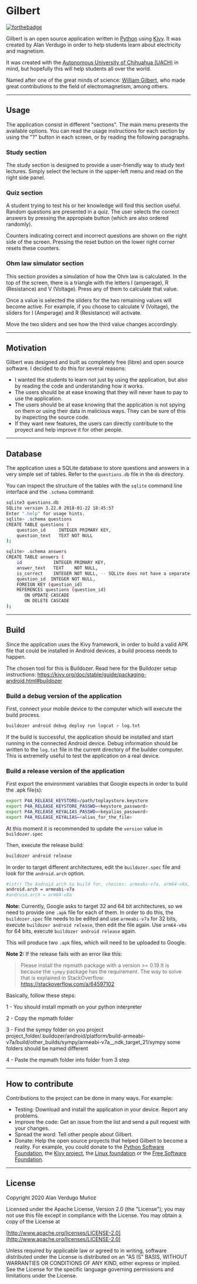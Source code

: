 # Gilbert

[![forthebadge](https://forthebadge.com/images/badges/made-with-python.svg)](https://forthebadge.com)

Gilbert is an open source application written in [Python](https://www.python.org/) using [Kivy](https://kivy.org/#home). It was created by Alan Verdugo in order to help students learn about electricity and magnetism.

It was created with the [Autonomous University of Chihuahua (UACH)](https://uach.mx/) in mind, but hopefully this will help students all over the world.

Named after one of the great minds of science: [William Gilbert](https://en.wikipedia.org/wiki/William_Gilbert_(physician)), who made great contributions to the field of electromagnetism, among others.

---

## Usage

The application consist in different "sections". The main menu presents the available options. You can read the usage instructions for each section by using the "?" button in each screen, or by reading the following paragraphs.

### Study section

The study section is designed to provide a user-friendly way to study text lectures. Simply select the lecture in the upper-left menu and read on the right side panel.

### Quiz section

A student trying to test his or her knowledge will find this section useful. Random questions are presented in a quiz. The user selects the correct answers by pressing the appropiate button (which are also ordered randomly).

Counters indicating correct and incorrect questions are shown on the right side of the screen. Pressing the reset button on the lower right corner resets these counters.

### Ohm law simulator section

This section provides a simulation of how the Ohm law is calculated.
In the top of the screen, there is a triangle with the letters I (amperage), R (Resistance) and V (Voltage). Press any of them to calculate that value.

Once a value is selected the sliders for the two remaining values will become active. For example, if you choose to calculate V (Voltage), the sliders for I (Amperage) and R (Resistance) will activate.

Move the two sliders and see how the third value changes accordingly.

---

## Motivation

Gilbert was designed and built as completely free (libre) and open source software. I decided to do this for several reasons:

* I wanted the students to learn not just by using the application, but also by reading the code and understanding how it works.
* The users should be at ease knowing that they will never have to pay to use the application.
* The users should be at ease knowing that the application is not spying on them or using their data in malicious ways. They can be sure of this by inspecting the source code.
* If they want new features, the users can directly contribute to the proyect and help improve it for other people.

---

## Database

The application uses a SQLite database to store questions and answers in a very simple set of tables. Refer to the `questions.db` file in the `db` directory.

You can inspect the structure of the tables with the `sqlite` command line interface and the `.schema` command:

```bash
sqlite3 questions.db
SQLite version 3.22.0 2018-01-22 18:45:57
Enter ".help" for usage hints.
sqlite> .schema questions
CREATE TABLE questions (
    question_id     INTEGER PRIMARY KEY,
    question_text   TEXT NOT NULL
);

sqlite> .schema answers
CREATE TABLE answers (
    id            INTEGER PRIMARY KEY,
    answer_text   TEXT    NOT NULL,
    is_correct    INTEGER NOT NULL, -- SQLite does not have a separate Boolean storage class. Instead, Boolean values are stored as integers 0 (false) and 1 (true).
    question_id  INTEGER NOT NULL,
    FOREIGN KEY (question_id)
    REFERENCES questions (question_id)
       ON UPDATE CASCADE
       ON DELETE CASCADE
);
```

---

## Build

Since the application uses the Kivy framework, in order to build a valid APK file that could be installed in Android devices, a build process needs to happen.

The chosen tool for this is Buildozer. Read here for the Buildozer setup instructions: https://kivy.org/doc/stable/guide/packaging-android.html#buildozer

### Build a debug version of the application

First, connect your mobile device to the computer which will execute the build process.

```bash
buildozer android debug deploy run logcat > log.txt
```

If the build is successful, the application should be installed and start running in the connected Android device. Debug information should be written to the `log.txt` file in the current directory of the builder computer. This is extremelly useful to test the application on a real device.

### Build a release version of the application

First export the environment variables that Google expects in order to build the .apk file(s):

```bash
export P4A_RELEASE_KEYSTORE=/path/toplaystore.keystore
export P4A_RELEASE_KEYSTORE_PASSWD=<keystore_password>
export P4A_RELEASE_KEYALIAS_PASSWD=<keyalias_password>
export P4A_RELEASE_KEYALIAS=<alias_for_the_file>
```

At this moment it is recommended to update the `version` value in `buildozer.spec`

Then, execute the release build:

```bash
buildozer android release
```

In order to target different architectures, edit the `buildozer.spec` file and look for the `android.arch` option.

```bash
#(str) The Android arch to build for, choices: armeabi-v7a, arm64-v8a, x86, x86_64
android.arch = armeabi-v7a
#android.arch = arm64-v8a
```

**Note:** Currently, Google asks to target 32 and 64 bit architectures, so we need to provide one `.apk` file for each of them. In order to do this, the `buildozer.spec` file needs to be edited and use `armeabi-v7a` for 32 bits, execute `buildozer android release`, then edit the file again. Use `arm64-v8a` for 64 bits, execute `buildozer android release` again.

This will produce two `.apk` files, which will need to be uploaded to Google.

**Note 2:** If the release fails with an error like this:
> Please install the mpmath package with a version >= 0.19
It is because the `sympy` package has the requirement. The way to solve that is explained in StackOverflow: https://stackoverflow.com/a/64597102

Basically, follow these steps:

1 - You should install mpmath on your python interpreter

2 - Copy the mpmath folder

3 - Find the sympy folder on you project project_folder/.buildozer/android/platform/build-armeabi-v7a/build/other_builds/sympy/armeabi-v7a__ndk_target_21/sympy some folders should be named different

4 - Paste the mpmath folder into folder from 3 step


---

## How to contribute

Contributions to the project can be done in many ways. For example:

* Testing: Download and install the application in your device. Report any problems.
* Improve the code: Get an issue from the list and send a pull request with your changes.
* Spread the word: Tell other people about Gilbert.
* Donate: Help the open source proyects that helped Gilbert to become a reality. For example, you could donate to the [Python Software Foundation](https://www.python.org/psf/donations/), the [Kivy project](https://opencollective.com/kivy), the [Linux foundation](https://www.linuxfoundation.org/about/donate/) or the [Free Software Foundation](https://my.fsf.org/donate).

---

## License

Copyright 2020 Alan Verdugo Muñoz

Licensed under the Apache License, Version 2.0 (the "License");
you may not use this file except in compliance with the License.
You may obtain a copy of the License at

[http://www.apache.org/licenses/LICENSE-2.0](http://www.apache.org/licenses/LICENSE-2.0)

Unless required by applicable law or agreed to in writing, software
distributed under the License is distributed on an "AS IS" BASIS,
WITHOUT WARRANTIES OR CONDITIONS OF ANY KIND, either express or implied.
See the License for the specific language governing permissions and
limitations under the License.
